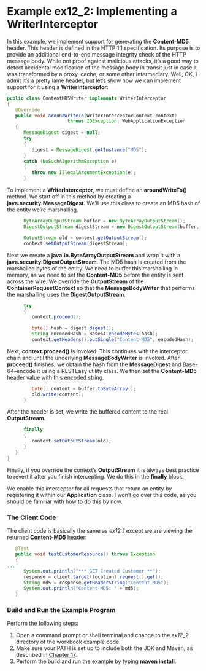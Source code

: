 # Example ex12_2: Implementing a WriterInterceptor


In this example, we implement support for generating the **Content-MD5** header. This header is defined in the HTTP 1.1 specification. Its purpose is to provide an additional end-to-end message integrity check of the HTTP message body. While not proof against malicious attacks, it’s a good way to detect accidental modification of the message body in transit just in case it was transformed by a proxy, cache, or some other intermediary. Well, OK, I admit it’s a pretty lame header, but let’s show how we can implement support for it using a **WriterInterceptor**:



```Java
public class ContentMD5Writer implements WriterInterceptor
{
   @Override
   public void aroundWriteTo(WriterInterceptorContext context)
                      throws IOException, WebApplicationException
   {
      MessageDigest digest = null;
      try
      {
         digest = MessageDigest.getInstance("MD5");
      }
      catch (NoSuchAlgorithmException e)
      {
         throw new IllegalArgumentException(e);
      }
```


To implement a **WriterInterceptor**, we must define an **aroundWriteTo()** method. We start off in this method by creating a **java.security.MessageDigest**. We’ll use this class to create an MD5 hash of the entity we’re marshalling.



```Java
      ByteArrayOutputStream buffer = new ByteArrayOutputStream();
      DigestOutputStream digestStream = new DigestOutputStream(buffer, digest);

      OutputStream old = context.getOutputStream();
      context.setOutputStream(digestStream);
```


Next we create a **java.io.ByteArrayOutputStream** and wrap it with a **java.security.DigestOutputStream**. The MD5 hash is created from the marshalled bytes of the entity. We need to buffer this marshalling in memory, as we need to set the **Content-MD5** before the entity is sent across the wire. We override the **OutputStream** of the **ContainerRequestContext** so that the **MessageBodyWriter** that performs the marshalling uses the **DigestOutputStream**.


```Java
      try
      {
         context.proceed();

         byte[] hash = digest.digest();
         String encodedHash = Base64.encodeBytes(hash);
         context.getHeaders().putSingle("Content-MD5", encodedHash);
```


Next, **context.proceed()** is invoked. This continues with the interceptor chain and until the underlying **MessageBodyWriter** is invoked. After **proceed()** finishes, we obtain the hash from the **MessageDigest** and Base-64–encode it using a RESTEasy utility class. We then set the **Content-MD5** header value with this encoded string.


```Java
         byte[] content = buffer.toByteArray();
         old.write(content);
      }
```


After the header is set, we write the buffered content to the real **OutputStream**.


```Java
      finally
      {
         context.setOutputStream(old);
      }
   }
}
```


Finally, if you override the context’s **OutputStream** it is always best practice to revert it after you finish intercepting. We do this in the **finally** block.


We enable this interceptor for all requests that return an entity by registering it within our **Application** class. I won’t go over this code, as you should be familiar with how to do this by now.



### The Client Code


The client code is basically the same as *ex12_1* except we are viewing the returned **Content-MD5** header:



```Java:src/test/java/com/restfully/shop/test/CustomerResourceTest.java
   @Test
   public void testCustomerResource() throws Exception
   {
...
      System.out.println("*** GET Created Customer **");
      response = client.target(location).request().get();
      String md5 = response.getHeaderString("Content-MD5");
      System.out.println("Content-MD5: " + md5);
   }
```


### Build and Run the Example Program


Perform the following steps:

1. Open a command prompt or shell terminal and change to the *ex12_2* directory of the workbook example code. 
2. Make sure your PATH is set up to include both the JDK and Maven, as described in [Chapter 17](../chapter17/workbook_introduction.md). 
3. Perform the build and run the example by typing **maven install**.